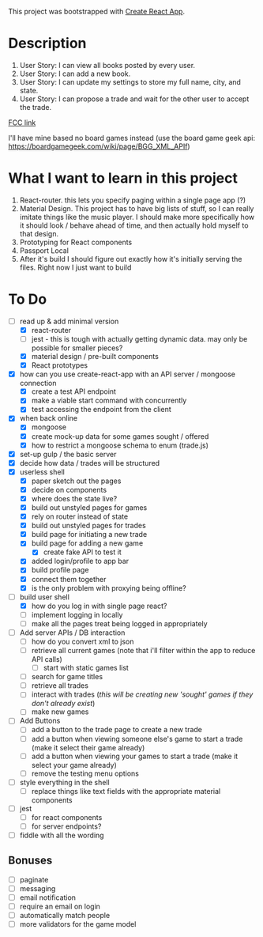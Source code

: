 This project was bootstrapped with [Create React App](https://github.com/facebookincubator/create-react-app).

# Description
1. User Story: I can view all books posted by every user.
2. User Story: I can add a new book.
3. User Story: I can update my settings to store my full name, city, and state.
4. User Story: I can propose a trade and wait for the other user to accept the trade.

[FCC link](https://www.freecodecamp.com/challenges/manage-a-book-trading-club)

I'll have mine based no board games instead (use the board game geek api: https://boardgamegeek.com/wiki/page/BGG_XML_APIf)

# What I want to learn in this project
1. React-router.  this lets you specify paging within a single page app (?)
2. Material Design.  This project has to have big lists of stuff, so I can really imitate things like the music player.  I should make more specifically how it should look / behave ahead of time, and then actually hold myself to that design.
3. Prototyping for React components
4. Passport Local
4. After it's build I should figure out exactly how it's initially serving the files. Right now I just want to build

# To Do
- [ ] read up & add minimal version 
  - [X] react-router
  - [ ] jest - this is tough with actually getting dynamic data. may only be possible for smaller pieces?
  - [X] material design / pre-built components
  - [X] React prototypes
- [X] how can you use create-react-app with an API server / mongoose connection
  - [X] create a test API endpoint
  - [X] make a viable start command with concurrently
  - [X] test accessing the endpoint from the client
- [X] when back online
  - [X] mongoose
  - [X] create mock-up data for some games sought / offered
  - [X] how to restrict a mongoose schema to enum (trade.js)
- [X] set-up gulp / the basic server
- [X] decide how data / trades will be structured
- [X] userless shell
  - [X] paper sketch out the pages
  - [X] decide on components 
  - [X] where does the state live?
  - [X] build out unstyled pages for games
  - [X] rely on router instead of state
  - [X] build out unstyled pages for trades
  - [X] build page for initiating a new trade
  - [X] build page for adding a new game
    - [X] create fake API to test it
  - [X] added login/profile to app bar
  - [X] build profile page
  - [X] connect them together
  - [X] is the only problem with proxying being offline?
- [ ] build user shell
  - [X] how do you log in with single page react?
  - [ ] implement logging in locally
  - [ ] make all the pages treat being logged in appropriately
- [ ] Add server APIs / DB interaction
  - [ ] how do you convert xml to json
  - [ ] retrieve all current games (note that i'll filter within the app to reduce API calls)
    - [ ] start with static games list
  - [ ] search for game titles
  - [ ] retrieve all trades
  - [ ] interact with trades (*this will be creating new 'sought' games if they don't already exist*)
  - [ ] make new games
- [ ] Add Buttons
  - [ ] add a button to the trade page to create a new trade
  - [ ] add a button when viewing someone else's game to start a trade (make it select their game already)
  - [ ] add a button when viewing your games to start a trade (make it select your game already)
  - [ ] remove the testing menu options
- [ ] style everything in the shell
  - [ ] replace things like text fields with the appropriate material components
- [ ] jest
  - [ ] for react components
  - [ ] for server endpoints?
- [ ] fiddle with all the wording

## Bonuses
- [ ] paginate
- [ ] messaging
- [ ] email notification
- [ ] require an email on login
- [ ] automatically match people
- [ ] more validators for the game model